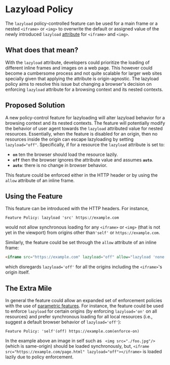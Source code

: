 Lazyload Policy
===========

The `lazyload` policy-controlled feature can be used for a main frame or a nested
`<iframe>` or `<img>` to overwrite the default or assigned value of the newly
introduced `lazyload` [attribute](https://github.com/whatwg/html/pull/3752) for `<iframe>` and `<img>`.

What does that mean?
------------
With the `lazyload` attribute, developers could prioritize the loading of different inline frames and
images on a web page. This however could become a cumbersome process and not quite scalable for larger
web sites specially given that applying the attribute is origin-agnostic. The lazyload policy aims to resolve
this issue but changing a browser's decision on enforcing `lazyload` attribute for a browsing context and its nested
contexts.

Proposed Solution
------------

A new policy-control feature for lazyloading will alter lazyload behavior for a browsing context and its nested contexts. The feature will potentially modify the behavior of user agent towards the `lazyload` attributed value for nested resources. Essentially, when the feature is disabled for an origin, then no resources inside the origin can escape lazyloading by setting `lazyload="off"`. Specifically, if for a resource the `lazyload` attribute is set to:

  * **`on`** ten the browser should load the resource lazily.
  * **`off`** then the browser ignores the attribute value and assumes **`auto`**.
  * **`auto`**: there is no change in browser behavior.
  
This feature could be enforced either in the HTTP header or by using the `allow` attribute of an inline frame.

Using the Feature
-------------

This feature can be introduced with the HTTP headers. For instance,
```HTTP
Feature Policy: lazyload 'src' https://example.com
```
would not allow synchronous loading for any `<iframe>` or `<img>` (that is not yet in the viewport) from origins other than`'self'` or `https://example.com`.

Similarly, the feature could be set through the `allow` attribute of an inline frame:
```HTML
<iframe src="https://example.com" lazyload="off" allow="lazyload 'none'"></iframe>
```
which disregards `lazyload='off'` for all the origins including the `<iframe>`'s origin itself.

The Extra Mile
-----------
In general the feature could allow an expanded set of enforcement policies with the use of [parametric features](https://github.com/WICG/feature-policy/issues/163). For instance, the feature could be used to enforce `lazyload` for certain origins (by enforcing `lazyload='on'` on all resources) and prefer synchronous loading for all local resources (i.e., suggest a default browser behavior of `lazyload='off'`):
```
Feature Policy: 'self'(off) https://example.com(enforce-on)
```
In the example above an image in self such as ``` <img src="./foo.jpg"/>``` (which is same-origin) should be loaded synchronously, but, `<iframe src="https://example.com/page.html" lazyload="off"></iframe>` is loaded lazily due to policy enforcement.
